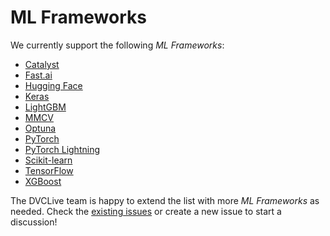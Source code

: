 # ML Frameworks

We currently support the following _ML Frameworks_:

- [Catalyst](/doc/dvclive/ml-frameworks/catalyst)
- [Fast.ai](/doc/dvclive/ml-frameworks/fastai)
- [Hugging Face](/doc/dvclive/ml-frameworks/huggingface)
- [Keras](/doc/dvclive/ml-frameworks/keras)
- [LightGBM](/doc/dvclive/ml-frameworks/lightgbm)
- [MMCV](/doc/dvclive/ml-frameworks/mmcv)
- [Optuna](/doc/dvclive/ml-frameworks/optuna)
- [PyTorch](/doc/dvclive/ml-frameworks/pytorch)
- [PyTorch Lightning](/doc/dvclive/ml-frameworks/pytorch-lightning)
- [Scikit-learn](/doc/dvclive/ml-frameworks/scikit-learn)
- [TensorFlow](/doc/dvclive/ml-frameworks/tensorflow)
- [XGBoost](/doc/dvclive/ml-frameworks/xgboost)

The DVCLive team is happy to extend the list with more _ML Frameworks_ as
needed. Check the
[existing issues](https://github.com/iterative/dvclive/issues?q=is%3Aissue+is%3Aopen+label%3Aintegrations)
or create a new issue to start a discussion!

